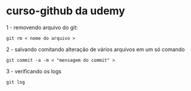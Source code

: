 # curso-github da udemy

1 - removendo arquivo do git:
    
    git rm < nome do arquivo >

2 - salvando comitando alteração de vários arquivos em um só comando

    git commit -a -m < "mensagem do commit" >

3 - verificando os logs

    git log
